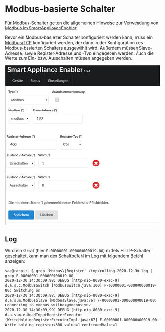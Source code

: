 # Modbus-basierte Schalter

Für Modbus-Schalter gelten die allgemeinen Hinweise zur Verwendung von [Modbus im SmartApplianceEnabler](Modbus_DE.md).

Bevor ein Modbus-basierter Schalter konfiguriert werden kann, muss ein [Modbus/TCP](Settings_DE.md#Modbus) konfiguriert werden, der dann in der Konfiguration des Modbus-basierten Schalters ausgewählt wird.
Außerdem müssen Slave-Adresse, sowie  Register-Adresse und -Typ eingegeben werden. Auch die Werte zum Ein- bzw. Ausschalten müssen angegeben werden.

![Modbus Switch](../pics/fe/ModbusSwitch.png)

## Log

Wird ein Gerät (hier `F-00000001-000000000019-00`) mittels HTTP-Schalter geschaltet, kann man den Schaltbefehl im [Log](Logging_DE.md) mit folgendem Befehl anzeigen:

```console
sae@raspi:~ $ grep 'Modbus\|Register' /tmp/rolling-2020-12-30.log | grep F-00000001-000000000019-00
2020-12-30 14:30:09,982 DEBUG [http-nio-8080-exec-9] d.a.s.c.ModbusSwitch [ModbusSwitch.java:100] F-00000001-000000000019-00: Switching on
2020-12-30 14:30:09,983 DEBUG [http-nio-8080-exec-9] d.a.s.m.ModbusSlave [ModbusSlave.java:76] F-00000001-000000000019-00: Connecting to modbus wallbox@modbus:502
2020-12-30 14:30:09,991 DEBUG [http-nio-8080-exec-9] d.a.s.m.e.ReadInputRegisterExecutor [WriteHoldingRegisterExecutorImpl.java:67] F-00000001-000000000019-00: Write holding register=300 value=1 confirmedValue=1
```
